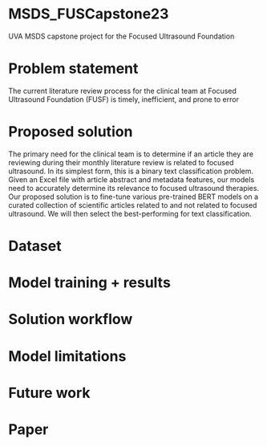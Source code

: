 # MSDS_FUSCapstone23
UVA MSDS capstone project for the Focused Ultrasound Foundation 

# Problem statement 
The current literature review process for the clinical team at Focused Ultrasound Foundation (FUSF) is timely, inefficient, and prone to error

# Proposed solution
The primary need for the clinical team is to determine if an article they are reviewing during their monthly literature review is related to focused ultrasound. In its simplest form, this is a binary text classification problem. Given an Excel file with article abstract and metadata features, our models need to accurately determine its relevance to focused ultrasound therapies. Our proposed solution is to fine-tune various pre-trained BERT models on a curated collection of scientific articles related to and not related to focused ultrasound. We will then select the best-performing for text classification. 

# Dataset


# Model training + results


# Solution workflow


# Model limitations

# Future work

# Paper 



